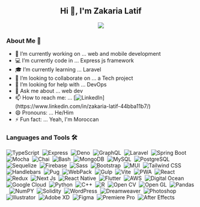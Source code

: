 <h2 align="center">Hi 👋, I'm Zakaria Latif</h2>

<p align="center">
    <img src="https://readme-typing-svg.herokuapp.com?color=C9D1CC&width=430&height=35&lines=An+Enthusiastic+Learner;Passionate+at+Learning+New+Technologies;Empowering+Others;Nice+To+Meet+You+...&center=true"></a>
</p>

### About Me 🚀

-   💼 I’m currently working on ... web and mobile development
-   💻 I’m currently code in ... Express js framework
-   🎓 I’m currently learning ... Laravel
-   👯 I’m looking to collaborate on ... a Tech project
-   🤔 I’m looking for help with ... DevOps
-   💬 Ask me about ... web dev
-   📫 How to reach me: ... [![LinkedIn](https://img.shields.io/badge/-LinkedIn-blue?style=flat&logo=LinkedIn&link=(https://www.linkedin.com/in/zakaria-latif-44bba11b7/))](https://www.linkedin.com/in/zakaria-latif-44bba11b7/)
-   😄 Pronouns: ... He/Him
-   ⚡ Fun fact: ... Yeah, I'm Moroccan

### Languages and Tools 🛠

![TypeScript](https://img.shields.io/badge/-TypeScript-141321?style=flat&logo=typescript)&nbsp;
![Express](https://img.shields.io/badge/-Express-141321?style=flat&logo=Express)&nbsp;
![Deno](https://img.shields.io/badge/-Deno-141321?style=flat&logo=deno)&nbsp;
![GraphQL](https://img.shields.io/badge/-GraphQL-141321?style=flat&logo=GraphQL&logoColor=DF34A6)&nbsp;
![Laravel](https://img.shields.io/badge/-Laravel-141321?style=flat&logo=Laravel)&nbsp;
![Spring Boot](https://img.shields.io/badge/-SpringBoot-141321?style=flat&logo=SpringBoot&logoColor=6DB33F)&nbsp;
![Mocha](https://img.shields.io/badge/-Mocha-141321?style=flat&logo=Mocha)&nbsp;
![Chai](https://img.shields.io/badge/-Chai-141321?style=flat&logo=Chai&logoColor=A30701)&nbsp;
![Bash](https://img.shields.io/badge/-Bash-141321?style=flat&logo=GNUBash)&nbsp;
![MongoDB](https://img.shields.io/badge/-MongoDB-141321?style=flat&logo=MongoDB)&nbsp;
![MySQL](https://img.shields.io/badge/-MySQL-141321?style=flat&logo=MySQL)&nbsp;
![PostgreSQL](https://img.shields.io/badge/-PostgreSQL-141321?style=flat&logo=PostgreSQL)&nbsp;
![Sequelize](https://img.shields.io/badge/-Sequelize-141321?style=flat&logo=sequelize)&nbsp;
![Firebase](https://img.shields.io/badge/-Firebase-141321?style=flat&logo=Firebase&logoColor=FFCA28)&nbsp;
![Sass](https://img.shields.io/badge/-Sass-141321?style=flat&logo=Sass&logoColor=CC6699)&nbsp;
![Bootstrap](https://img.shields.io/badge/-Bootstrap-141321?style=flat&logo=bootstrap&logoColor=563D7C)&nbsp;
![MUI](https://img.shields.io/badge/-MUI-141321?style=flat&logo=MUI&logoColor=007FFF)&nbsp;
![Tailwind CSS](https://img.shields.io/badge/-Tailwind-141321?style=flat&logo=TailwindCSS&logoColor=06B6D4)&nbsp;
![Handlebars](https://img.shields.io/badge/-Handlebars-141321?style=flat&logo=handlebars.js)&nbsp;
![Pug](https://img.shields.io/badge/-Pug-141321?style=flat&logo=pug)&nbsp;
![WebPack](https://img.shields.io/badge/-Webpack-141321?style=flat&logo=webpack)&nbsp;
![Gulp](https://img.shields.io/badge/-Gulp-141321?style=flat&logo=gulp)&nbsp;
![Vite](https://img.shields.io/badge/-Vite-141321?style=flat&logo=vite)&nbsp;
![PWA](https://img.shields.io/badge/-PWA-141321?style=flat&logo=PWA&logoColor=5A0FC8)&nbsp;
![React](https://img.shields.io/badge/-React-141321?style=flat&logo=react)&nbsp;
![Redux](https://img.shields.io/badge/-Redux-141321?style=flat&logo=redux&logoColor=764ABC)&nbsp;
![Next Js](https://img.shields.io/badge/-Next-141321?style=flat&logo=next.js)&nbsp;
![React Native](https://img.shields.io/badge/-React%20Native-141321?style=flat&logo=react)&nbsp;
![Flutter](https://img.shields.io/badge/-Flutter-141321?style=flat&logo=flutter&logoColor=02569B)&nbsp;
![AWS](https://img.shields.io/badge/-AWS-141321?style=flat&logo=amazonaws)&nbsp;
![Digital Ocean](https://img.shields.io/badge/-Digital&nbsp;Ocean-141321?style=flat&logo=digitalocean)&nbsp;
![Google Cloud](https://img.shields.io/badge/-Google&nbsp;Cloud-141321?style=flat&logo=googlecloud)&nbsp;
![Python](https://img.shields.io/badge/-Python-141321?style=flat&logo=Python)&nbsp;
![C++](https://img.shields.io/badge/-C++-141321?style=flat&logo=C%2B%2B&logoColor=00599C)&nbsp;
![R](https://img.shields.io/badge/-R-141321?style=flat&logo=r&logoColor=276DC3)&nbsp;
![Open CV](https://img.shields.io/badge/-Open&nbsp;CV-141321?style=flat&logo=opencv&logoColor=5C3EE8)&nbsp;
![Open GL](https://img.shields.io/badge/-Open&nbsp;GL-141321?style=flat&logo=opengl)&nbsp;
![Pandas](https://img.shields.io/badge/-Pandas-141321?style=flat&logo=pandas&logoColor=150458)&nbsp;
![NumPY](https://img.shields.io/badge/-Numpy-141321?style=flat&logo=numpy&logoColor=013243)&nbsp;
![Solidity](https://img.shields.io/badge/-Solidity-141321?style=flat&logo=solidity)&nbsp;
![WordPress](https://img.shields.io/badge/-WordPress-141321?style=flat&logo=wordpress&logoColor=21759B)&nbsp;
![Dreamweaver](https://img.shields.io/badge/-Dreamweaver-141321?style=flat&logo=adobedreamweaver)&nbsp;
![Photoshop](https://img.shields.io/badge/-Photoshop-141321?style=flat&logo=adobephotoshop)&nbsp;
![Illustrator](https://img.shields.io/badge/-Illustrator-141321?style=flat&logo=adobeillustrator)&nbsp;
![Adobe XD](https://img.shields.io/badge/-Adobe&nbsp;XD-141321?style=flat&logo=adobexd)&nbsp;
![Figma](https://img.shields.io/badge/-Figma-141321?style=flat&logo=figma)&nbsp;
![Premiere Pro](https://img.shields.io/badge/-Premiere&nbsp;Pro-141321?style=flat&logo=adobepremierepro)&nbsp;
![After Effects](https://img.shields.io/badge/-After&nbsp;Effects-141321?style=flat&logo=adobeaftereffects)&nbsp;

